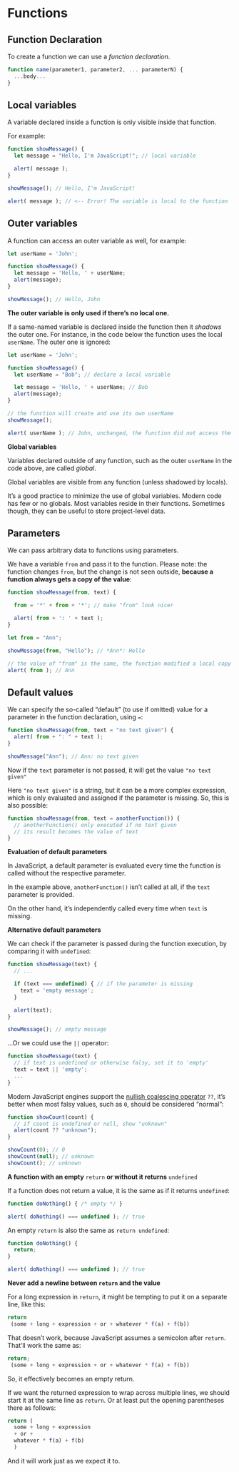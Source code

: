 # Functions

## Function Declaration

To create a function we can use a *function declaration*.

```javascript
function name(parameter1, parameter2, ... parameterN) {
  ...body...
}
```

## Local variables

A variable declared inside a function is only visible inside that function.

For example:

```javascript
function showMessage() {
  let message = "Hello, I'm JavaScript!"; // local variable

  alert( message );
}

showMessage(); // Hello, I'm JavaScript!

alert( message ); // <-- Error! The variable is local to the function
```

## Outer variables

A function can access an outer variable as well, for example:

```javascript
let userName = 'John';

function showMessage() {
  let message = 'Hello, ' + userName;
  alert(message);
}

showMessage(); // Hello, John
```

**The outer variable is only used if there’s no local one.**

If a same-named variable is declared inside the function then it *shadows* the outer one. For instance, in the code below the function uses the local `userName`. The outer one is ignored:

```javascript
let userName = 'John';

function showMessage() {
  let userName = "Bob"; // declare a local variable

  let message = 'Hello, ' + userName; // Bob
  alert(message);
}

// the function will create and use its own userName
showMessage();

alert( userName ); // John, unchanged, the function did not access the outer variable
```

**Global variables**

Variables declared outside of any function, such as the outer `userName` in the code above, are called *global*.

Global variables are visible from any function (unless shadowed by locals).

It’s a good practice to minimize the use of global variables. Modern code has few or no globals. Most variables reside in their functions. Sometimes though, they can be useful to store project-level data.

## Parameters

We can pass arbitrary data to functions using parameters.

We have a variable `from` and pass it to the function. Please note: the function changes `from`, but the change is not seen outside, **because a function always gets a copy of the value**:

```javascript
function showMessage(from, text) {

  from = '*' + from + '*'; // make "from" look nicer

  alert( from + ': ' + text );
}

let from = "Ann";

showMessage(from, "Hello"); // *Ann*: Hello

// the value of "from" is the same, the function modified a local copy
alert( from ); // Ann
```

## Default values

We can specify the so-called “default” (to use if omitted) value for a parameter in the function declaration, using `=`:

```javascript
function showMessage(from, text = "no text given") {
  alert( from + ": " + text );
}

showMessage("Ann"); // Ann: no text given
```

Now if the `text` parameter is not passed, it will get the value `"no text given"`

Here `"no text given"` is a string, but it can be a more complex expression, which is only evaluated and assigned if the parameter is missing. So, this is also possible:

```javascript
function showMessage(from, text = anotherFunction()) {
  // anotherFunction() only executed if no text given
  // its result becomes the value of text
}
```

**Evaluation of default parameters**

In JavaScript, a default parameter is evaluated every time the function is called without the respective parameter.

In the example above, `anotherFunction()` isn’t called at all, if the `text` parameter is provided.

On the other hand, it’s independently called every time when `text` is missing.

**Alternative default parameters**

We can check if the parameter is passed during the function execution, by comparing it with `undefined`:

```javascript
function showMessage(text) {
  // ...

  if (text === undefined) { // if the parameter is missing
    text = 'empty message';
  }

  alert(text);
}

showMessage(); // empty message
```

…Or we could use the `||` operator:

```javascript
function showMessage(text) {
  // if text is undefined or otherwise falsy, set it to 'empty'
  text = text || 'empty';
  ...
}
```

Modern JavaScript engines support the [nullish coalescing operator](https://javascript.info/nullish-coalescing-operator) `??`, it’s better when most falsy values, such as `0`, should be considered “normal”:

```javascript
function showCount(count) {
  // if count is undefined or null, show "unknown"
  alert(count ?? "unknown");
}

showCount(0); // 0
showCount(null); // unknown
showCount(); // unknown
```

**A function with an empty** `return` **or without it returns** `undefined`

If a function does not return a value, it is the same as if it returns `undefined`:

```javascript
function doNothing() { /* empty */ }

alert( doNothing() === undefined ); // true
```

An empty `return` is also the same as `return undefined`:

```javascript
function doNothing() {
  return;
}

alert( doNothing() === undefined ); // true
```

**Never add a newline between `return` and the value**

For a long expression in `return`, it might be tempting to put it on a separate line, like this:

```javascript
return
 (some + long + expression + or + whatever * f(a) + f(b))
```

That doesn’t work, because JavaScript assumes a semicolon after `return`. That’ll work the same as:

```javascript
return;
 (some + long + expression + or + whatever * f(a) + f(b))
```

So, it effectively becomes an empty return.

If we want the returned expression to wrap across multiple lines, we should start it at the same line as `return`. Or at least put the opening parentheses there as follows:

```javascript
return (
  some + long + expression
  + or +
  whatever * f(a) + f(b)
  )
```

And it will work just as we expect it to.

